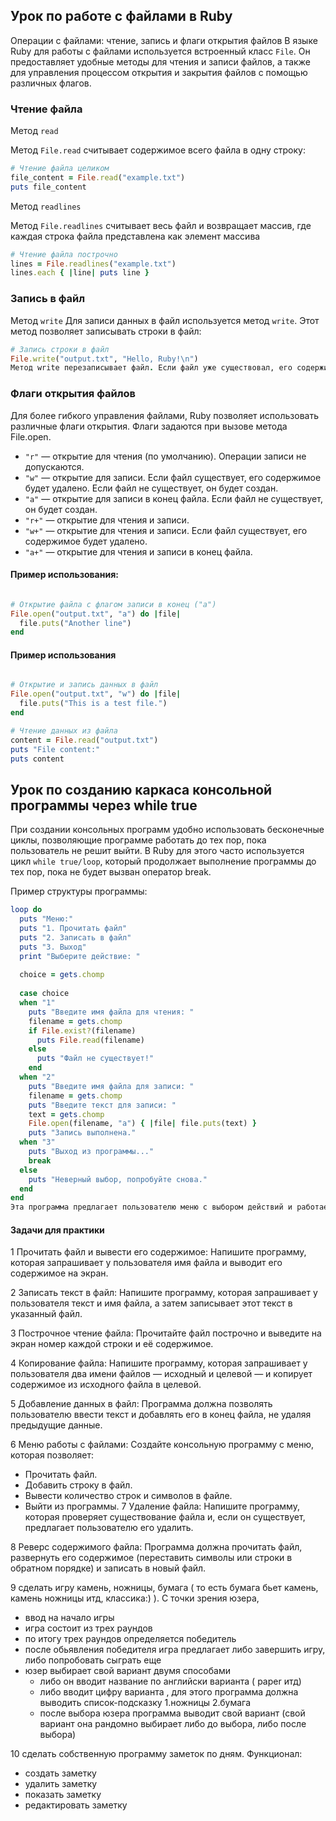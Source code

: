 ## Урок по работе с файлами в Ruby
Операции с файлами: чтение, запись и флаги открытия файлов
В языке Ruby для работы с файлами используется встроенный класс `File`. Он предоставляет удобные методы для чтения и записи файлов, а также для управления процессом открытия и закрытия файлов с помощью различных флагов.

### Чтение файла
Метод `read`

Метод `File.read` считывает содержимое всего файла в одну строку:
```ruby
# Чтение файла целиком
file_content = File.read("example.txt")
puts file_content
```
Метод `readlines`

Метод `File.readlines` считывает весь файл и возвращает массив, где каждая строка файла представлена как элемент массива

```ruby
# Чтение файла построчно
lines = File.readlines("example.txt")
lines.each { |line| puts line }
```

### Запись в файл
Метод `write`
Для записи данных в файл используется метод `write`. Этот метод позволяет записывать строки в файл:

```ruby
# Запись строки в файл
File.write("output.txt", "Hello, Ruby!\n")
Метод write перезаписывает файл. Если файл уже существовал, его содержимое будет стерто.
```

### Флаги открытия файлов
Для более гибкого управления файлами, Ruby позволяет использовать различные флаги открытия. Флаги задаются при вызове метода File.open.

- `"r"` — открытие для чтения (по умолчанию). Операции записи не допускаются.
- `"w"` — открытие для записи. Если файл существует, его содержимое будет удалено. Если файл не существует, он будет создан.
- `"a"` — открытие для записи в конец файла. Если файл не существует, он будет создан.
- `"r+"` — открытие для чтения и записи.
- `"w+"` — открытие для чтения и записи. Если файл существует, его содержимое будет удалено.
- `"a+"` — открытие для чтения и записи в конец файла.
#### Пример использования:

```ruby

# Открытие файла с флагом записи в конец ("a")
File.open("output.txt", "a") do |file|
  file.puts("Another line")
end
```
#### Пример использования
```ruby

# Открытие и запись данных в файл
File.open("output.txt", "w") do |file|
  file.puts("This is a test file.")
end

# Чтение данных из файла
content = File.read("output.txt")
puts "File content:"
puts content

```


## Урок по созданию каркаса консольной программы через while true
При создании консольных программ удобно использовать бесконечные циклы, позволяющие программе работать до тех пор, пока пользователь не решит выйти. 
В Ruby для этого часто используется цикл `while true/loop`, который продолжает выполнение программы до тех пор, пока не будет вызван оператор break.

Пример структуры программы:
```ruby
loop do
  puts "Меню:"
  puts "1. Прочитать файл"
  puts "2. Записать в файл"
  puts "3. Выход"
  print "Выберите действие: "
  
  choice = gets.chomp
  
  case choice
  when "1"
    puts "Введите имя файла для чтения: "
    filename = gets.chomp
    if File.exist?(filename)
      puts File.read(filename)
    else
      puts "Файл не существует!"
    end
  when "2"
    puts "Введите имя файла для записи: "
    filename = gets.chomp
    puts "Введите текст для записи: "
    text = gets.chomp
    File.open(filename, "a") { |file| file.puts(text) }
    puts "Запись выполнена."
  when "3"
    puts "Выход из программы..."
    break
  else
    puts "Неверный выбор, попробуйте снова."
  end
end
Эта программа предлагает пользователю меню с выбором действий и работает в цикле, пока не будет выбрано действие "3" (выход).
```
#### Задачи для практики
1 Прочитать файл и вывести его содержимое: Напишите программу, которая запрашивает у пользователя имя файла и выводит его содержимое на экран.

2 Записать текст в файл: Напишите программу, которая запрашивает у пользователя текст и имя файла, а затем записывает этот текст в указанный файл.

3 Построчное чтение файла: Прочитайте файл построчно и выведите на экран номер каждой строки и её содержимое.

4 Копирование файла: Напишите программу, которая запрашивает у пользователя два имени файлов — исходный и целевой — и копирует содержимое из исходного файла в целевой.

5 Добавление данных в файл: Программа должна позволять пользователю ввести текст и добавлять его в конец файла, не удаляя предыдущие данные.

6 Меню работы с файлами: Создайте консольную программу с меню, которая позволяет:

- Прочитать файл.
- Добавить строку в файл.
- Вывести количество строк и символов в файле.
- Выйти из программы.
7 Удаление файла: Напишите программу, которая проверяет существование файла и, если он существует, предлагает пользователю его удалить.

8 Реверс содержимого файла: Программа должна прочитать файл, развернуть его содержимое (переставить символы или строки в обратном порядке) и записать в новый файл.

9 сделать игру камень, ножницы, бумага ( то есть бумага бьет камень, камень ножницы итд, классика:) ). С точки зрения юзера, 
- ввод на начало игры
- игра состоит из трех раундов
- по итогу трех раундов определяется победитель
- после обьявления победителя игра предлагает либо завершить игру, либо попробовать сыграть еще
- юзер выбирает свой вариант двумя способами
  - либо он вводит название по английски варианта ( paper итд)
  - либо вводит цифру варианта , для этого программа должна выводить список-подсказку
    1.ножницы
    2.бумага
  - после выбора юзера программа выводит свой вариант (свой вариант она рандомно выбирает либо до выбора, либо после выбора)

10 cделать собственную программу заметок по дням. Функционал:
- cоздать заметку
- удалить заметку
- показать заметку
- редактировать заметку
